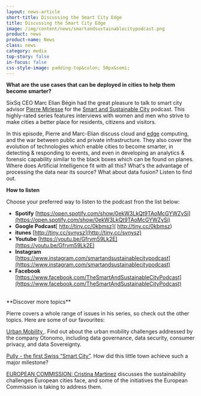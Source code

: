 ```yaml
---
layout: news-article
short-title: Discussing the Smart City Edge  
title: Discussing the Smart City Edge  
image: /img/content/news/smartandsustainablecitypodcast.png
product: news
product-name: News
class: news
category: media
top-story: false
in-focus: false
css-style-image: padding-top&colon; 50px&semi;
---
```


**What are the use cases that can be deployed in cities to help them become smarter?**

SixSq CEO Marc Elian Bégin had the great pleasure to talk to smart city advisor [Pierre Mirlesse](https://www.linkedin.com/in/pierremirlesse/) for the [Smart and Sustainable City](https://anchor.fm/pierremirlesse/) podcast. This highly-rated series features interviews with women and men who strive to make cities a better place for residents, citizens and visitors. 

In this episode, Pierre and Marc-Elian discuss cloud and [edge](https://media.sixsq.com/blog/case-for-edge-computing) computing, and the war between public and private infrastructure. They also cover the evolution of technologies which enable cities to become smarter, in detecting & responding to events, and even in developing an analytics & forensic capability similar to the black boxes which can be found on planes. Where does Artificial Intelligence fit with all this? What's the advantage of processing the data near its source? What about data fusion? Listen to find out. 

**How to listen**

Choose your preferred way to listen to the podcast fron the list below:

- **Spotify** [https://open.spotify.com/show/0ekW3LkQt9TAoMcGYWZySi](https://open.spotify.com/show/0ekW3LkQt9TAoMcGYWZySi)
- **Google Podcast**[ http://tiny.cc/0kbmsz]( http://tiny.cc/0kbmsz)
- **itunes** [http://tiny.cc/svnysz](http://tiny.cc/svnysz)
- **Youtube** [https://youtu.be/Gfrvm59Lk2E](https://youtu.be/Gfrvm59Lk2E)
- **Instagram** [https://www.instagram.com/smartandsustainablecitypodcast](https://www.instagram.com/smartandsustainablecitypodcast)
- **Facebook** [https://www.facebook.com/TheSmartAndSustainableCityPodcast](https://www.facebook.com/TheSmartAndSustainableCityPodcast)

<br/>
**Discover more topics**

Pierre covers a whole range of issues in his series, so check out the other topics. Here are some of our favourites:

[Urban Mobility ](https://anchor.fm/pierremirlesse/episodes/URBAN-MOBILITY-part-1-Otonomo---Asaf-Weisbrot-ekimov). Find out about the urban mobility challenges addressed by the company Otonomo, including data governance, data security, consumer privacy, and data Sovereignty.

[Pully - the first Swiss “Smart City”](https://anchor.fm/pierremirlesse/episodes/PULLY-Smart-City-efel57). How did this little town achieve such a major milestone?

[EUROPEAN COMMISSION: Cristina Martinez](https://anchor.fm/pierremirlesse/episodes/EUROPEAN-COMMISSION-Cristina-Martinez-eg5jp9) discusses the sustainability challenges European cities face, and some of the initiatives the European Commission is taking to address them.

